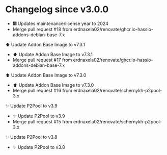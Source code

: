 # Changelog since v3.0.0
- 🎆 Updates maintenance/license year to 2024 
- Merge pull request #18 from erdnaxela02/renovate/ghcr.io-hassio-addons-debian-base-7.x

⬆️ Update Addon Base Image to v7.3.1 
- ⬆️ Update Addon Base Image to v7.3.1 
- Merge pull request #17 from erdnaxela02/renovate/ghcr.io-hassio-addons-debian-base-7.x

⬆️ Update Addon Base Image to v7.3.0 
- ⬆️ Update Addon Base Image to v7.3.0 
- Merge pull request #16 from erdnaxela02/renovate/schernykh-p2pool-3.x

✨ Update P2Pool to v3.9 
- ✨ Update P2Pool to v3.9 
- Merge pull request #15 from erdnaxela02/renovate/schernykh-p2pool-3.x

✨ Update P2Pool to v3.8 
- ✨ Update P2Pool to v3.8 

